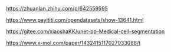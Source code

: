 https://zhuanlan.zhihu.com/p/642559595

https://www.payititi.com/opendatasets/show-13641.html

https://gitee.com/xiaoshaKK/unet-pp-Medical-cell-segmentation

https://www.x-mol.com/paper/1432415117027033088/t
